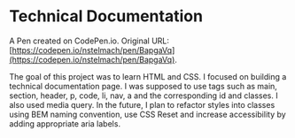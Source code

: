 # Technical Documentation

A Pen created on CodePen.io. Original URL: [https://codepen.io/nstelmach/pen/BapgaVq](https://codepen.io/nstelmach/pen/BapgaVq).

The goal of this project was to learn HTML and CSS. I focused on building a technical documentation page. I was supposed to use tags such as main, section, header, p, code, li, nav, a and the corresponding id and classes. I also used media query. In the future, I plan to refactor styles into classes using BEM naming convention, use CSS Reset and increase accessibility by adding appropriate aria labels.

